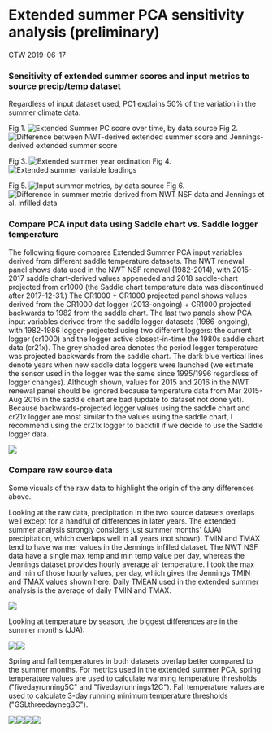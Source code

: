 Extended summer PCA sensitivity analysis (preliminary)
================
CTW
2019-06-17

### Sensitivity of extended summer scores and input metrics to source precip/temp dataset

Regardless of input dataset used, PC1 explains 50% of the variation in the summer climate data.

Fig 1. ![Extended Summer PC score over time, by data source](figs/PCAsensitivity_PC1overtime.png) Fig 2. ![Difference between NWT-derived extended summer score and Jennings-derived extended summer score](figs/PCAsensitivity_deltaPC1_overtime.png)

Fig 3. ![Extended summer year ordination](figs/PCAsensitivity_yrloadings.png) Fig 4. ![Extended summer variable loadings](figs/PCAsensitivity_sploadings.png)

Fig 5. ![Input summer metrics, by data source](figs/PCAsensitivity_summermetrics.png) Fig 6. ![Difference in summer metric derived from NWT NSF data and Jennings et al. infilled data](figs/PCAsensitivity_metricdelta.png)

### Compare PCA input data using Saddle chart vs. Saddle logger temperature

The following figure compares Extended Summer PCA input variables derived from different saddle temperature datasets. The NWT renewal panel shows data used in the NWT NSF renewal (1982-2014), with 2015-2017 saddle chart-derived values appeneded and 2018 saddle-chart projected from cr1000 (the Saddle chart temperature data was discontinued after 2017-12-31.) The CR1000 + CR1000 projected panel shows values derived from the CR1000 dat logger (2013-ongoing) + CR1000 projected backwards to 1982 from the saddle chart. The last two panels show PCA input variables derived from the saddle logger datasets (1986-ongoing), with 1982-1986 logger-projected using two different loggers: the current logger (cr1000) and the logger active closest-in-time the 1980s saddle chart data (cr21x). The grey shaded area denotes the period logger temperature was projected backwards from the saddle chart. The dark blue vertical lines denote years when new saddle data loggers were launched (we estimate the sensor used in the logger was the same since 1995/1996 regardless of logger changes). Although shown, values for 2015 and 2016 in the NWT renewal panel should be ignored because temperature data from Mar 2015-Aug 2016 in the saddle chart are bad (update to dataset not done yet). Because backwards-projected logger values using the saddle chart and cr21x logger are most similar to the values using the saddle chart, I recommend using the cr21x logger to backfill if we decide to use the Saddle logger data.

![](extsumpca_sensitivity_report_files/figure-markdown_github/prep%20and%20plot%20PCA%20input%20data-1.png)

### Compare raw source data

Some visuals of the raw data to highlight the origin of the any differences above..

Looking at the raw data, precipitation in the two source datasets overlaps well except for a handful of differences in later years. The extended summer analysis strongly considers just summer months' (JJA) precipitation, which overlaps well in all years (not shown). TMIN and TMAX tend to have warmer values in the Jennings infilled dataset. The NWT NSF data have a single max temp and min temp value per day, whereas the Jennings dataset provides hourly average air temperature. I took the max and min of those hourly values, per day, which gives the Jennings TMIN and TMAX values shown here. Daily TMEAN used in the extended summer analysis is the average of daily TMIN and TMAX.

![](extsumpca_sensitivity_report_files/figure-markdown_github/plot%20raw%20jennings%20vs%20nwt%20nsf-1.png)

Looking at temperature by season, the biggest differences are in the summer months (JJA):

![](extsumpca_sensitivity_report_files/figure-markdown_github/summer%20temperature%20plots-1.png)![](extsumpca_sensitivity_report_files/figure-markdown_github/summer%20temperature%20plots-2.png)

Spring and fall temperatures in both datasets overlap better compared to the summer months. For metrics used in the extended summer PCA, spring temperature values are used to calculate warming temperature thresholds ("fivedayrunning5C" and "fivedayrunnings12C"). Fall temperature values are used to calculate 3-day running minimum temperature thresholds ("GSLthreedayneg3C").

![](extsumpca_sensitivity_report_files/figure-markdown_github/spring%20and%20fall%20plots-1.png)![](extsumpca_sensitivity_report_files/figure-markdown_github/spring%20and%20fall%20plots-2.png)![](extsumpca_sensitivity_report_files/figure-markdown_github/spring%20and%20fall%20plots-3.png)![](extsumpca_sensitivity_report_files/figure-markdown_github/spring%20and%20fall%20plots-4.png)
